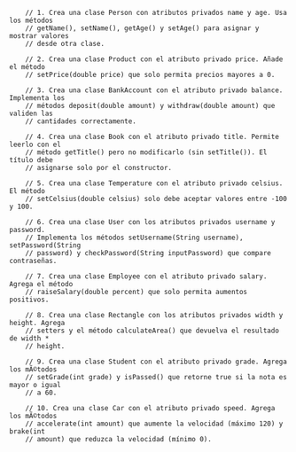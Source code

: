 
        // 1. Crea una clase Person con atributos privados name y age. Usa los métodos
        // getName(), setName(), getAge() y setAge() para asignar y mostrar valores
        // desde otra clase.

        // 2. Crea una clase Product con el atributo privado price. Añade el método
        // setPrice(double price) que solo permita precios mayores a 0.

        // 3. Crea una clase BankAccount con el atributo privado balance. Implementa los
        // métodos deposit(double amount) y withdraw(double amount) que validen las
        // cantidades correctamente.

        // 4. Crea una clase Book con el atributo privado title. Permite leerlo con el
        // método getTitle() pero no modificarlo (sin setTitle()). El título debe
        // asignarse solo por el constructor.

        // 5. Crea una clase Temperature con el atributo privado celsius. El método
        // setCelsius(double celsius) solo debe aceptar valores entre -100 y 100.

        // 6. Crea una clase User con los atributos privados username y password.
        // Implementa los métodos setUsername(String username), setPassword(String
        // password) y checkPassword(String inputPassword) que compare contraseñas.

        // 7. Crea una clase Employee con el atributo privado salary. Agrega el método
        // raiseSalary(double percent) que solo permita aumentos positivos.

        // 8. Crea una clase Rectangle con los atributos privados width y height. Agrega
        // setters y el método calculateArea() que devuelva el resultado de width *
        // height.

        // 9. Crea una clase Student con el atributo privado grade. Agrega los mÃ©todos
        // setGrade(int grade) y isPassed() que retorne true si la nota es mayor o igual
        // a 60.

        // 10. Crea una clase Car con el atributo privado speed. Agrega los mÃ©todos
        // accelerate(int amount) que aumente la velocidad (máximo 120) y brake(int
        // amount) que reduzca la velocidad (mínimo 0).


